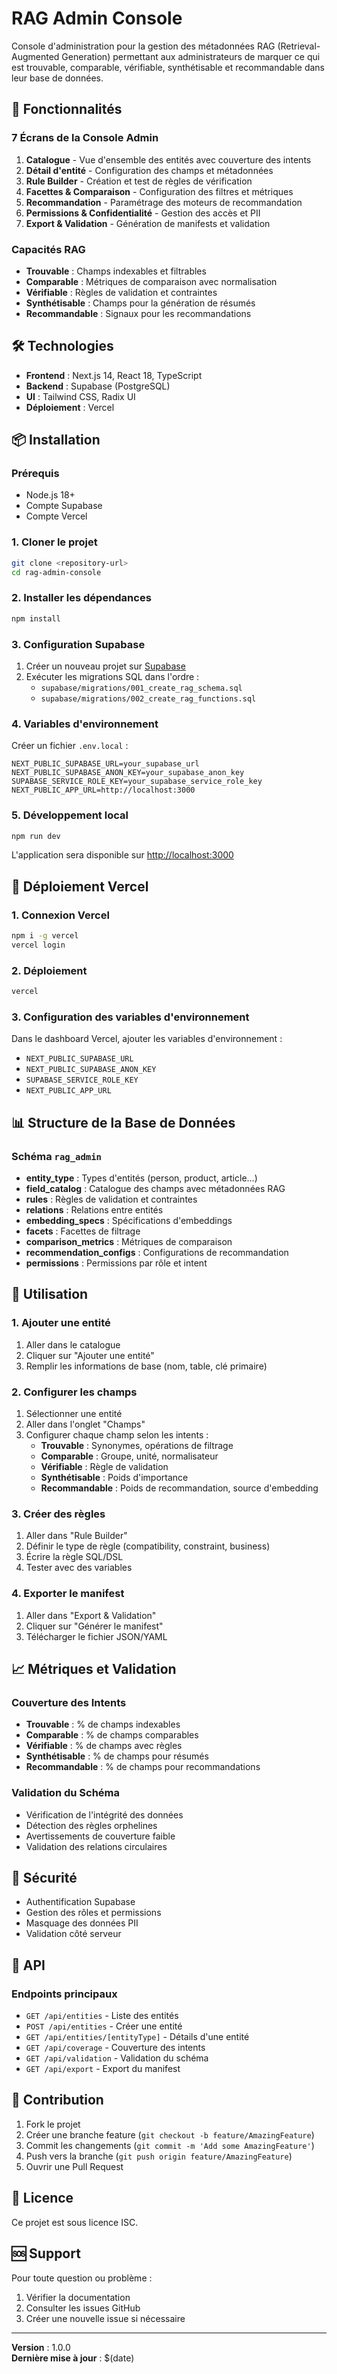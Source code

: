 # RAG Admin Console

Console d'administration pour la gestion des métadonnées RAG (Retrieval-Augmented Generation) permettant aux administrateurs de marquer ce qui est trouvable, comparable, vérifiable, synthétisable et recommandable dans leur base de données.

## 🚀 Fonctionnalités

### 7 Écrans de la Console Admin

1. **Catalogue** - Vue d'ensemble des entités avec couverture des intents
2. **Détail d'entité** - Configuration des champs et métadonnées
3. **Rule Builder** - Création et test de règles de vérification
4. **Facettes & Comparaison** - Configuration des filtres et métriques
5. **Recommandation** - Paramétrage des moteurs de recommandation
6. **Permissions & Confidentialité** - Gestion des accès et PII
7. **Export & Validation** - Génération de manifests et validation

### Capacités RAG

- **Trouvable** : Champs indexables et filtrables
- **Comparable** : Métriques de comparaison avec normalisation
- **Vérifiable** : Règles de validation et contraintes
- **Synthétisable** : Champs pour la génération de résumés
- **Recommandable** : Signaux pour les recommandations

## 🛠️ Technologies

- **Frontend** : Next.js 14, React 18, TypeScript
- **Backend** : Supabase (PostgreSQL)
- **UI** : Tailwind CSS, Radix UI
- **Déploiement** : Vercel

## 📦 Installation

### Prérequis

- Node.js 18+
- Compte Supabase
- Compte Vercel

### 1. Cloner le projet

```bash
git clone <repository-url>
cd rag-admin-console
```

### 2. Installer les dépendances

```bash
npm install
```

### 3. Configuration Supabase

1. Créer un nouveau projet sur [Supabase](https://supabase.com)
2. Exécuter les migrations SQL dans l'ordre :
   - `supabase/migrations/001_create_rag_schema.sql`
   - `supabase/migrations/002_create_rag_functions.sql`

### 4. Variables d'environnement

Créer un fichier `.env.local` :

```env
NEXT_PUBLIC_SUPABASE_URL=your_supabase_url
NEXT_PUBLIC_SUPABASE_ANON_KEY=your_supabase_anon_key
SUPABASE_SERVICE_ROLE_KEY=your_supabase_service_role_key
NEXT_PUBLIC_APP_URL=http://localhost:3000
```

### 5. Développement local

```bash
npm run dev
```

L'application sera disponible sur [http://localhost:3000](http://localhost:3000)

## 🚀 Déploiement Vercel

### 1. Connexion Vercel

```bash
npm i -g vercel
vercel login
```

### 2. Déploiement

```bash
vercel
```

### 3. Configuration des variables d'environnement

Dans le dashboard Vercel, ajouter les variables d'environnement :
- `NEXT_PUBLIC_SUPABASE_URL`
- `NEXT_PUBLIC_SUPABASE_ANON_KEY`
- `SUPABASE_SERVICE_ROLE_KEY`
- `NEXT_PUBLIC_APP_URL`

## 📊 Structure de la Base de Données

### Schéma `rag_admin`

- **entity_type** : Types d'entités (person, product, article...)
- **field_catalog** : Catalogue des champs avec métadonnées RAG
- **rules** : Règles de validation et contraintes
- **relations** : Relations entre entités
- **embedding_specs** : Spécifications d'embeddings
- **facets** : Facettes de filtrage
- **comparison_metrics** : Métriques de comparaison
- **recommendation_configs** : Configurations de recommandation
- **permissions** : Permissions par rôle et intent

## 🔧 Utilisation

### 1. Ajouter une entité

1. Aller dans le catalogue
2. Cliquer sur "Ajouter une entité"
3. Remplir les informations de base (nom, table, clé primaire)

### 2. Configurer les champs

1. Sélectionner une entité
2. Aller dans l'onglet "Champs"
3. Configurer chaque champ selon les intents :
   - **Trouvable** : Synonymes, opérations de filtrage
   - **Comparable** : Groupe, unité, normalisateur
   - **Vérifiable** : Règle de validation
   - **Synthétisable** : Poids d'importance
   - **Recommandable** : Poids de recommandation, source d'embedding

### 3. Créer des règles

1. Aller dans "Rule Builder"
2. Définir le type de règle (compatibility, constraint, business)
3. Écrire la règle SQL/DSL
4. Tester avec des variables

### 4. Exporter le manifest

1. Aller dans "Export & Validation"
2. Cliquer sur "Générer le manifest"
3. Télécharger le fichier JSON/YAML

## 📈 Métriques et Validation

### Couverture des Intents

- **Trouvable** : % de champs indexables
- **Comparable** : % de champs comparables
- **Vérifiable** : % de champs avec règles
- **Synthétisable** : % de champs pour résumés
- **Recommandable** : % de champs pour recommandations

### Validation du Schéma

- Vérification de l'intégrité des données
- Détection des règles orphelines
- Avertissements de couverture faible
- Validation des relations circulaires

## 🔐 Sécurité

- Authentification Supabase
- Gestion des rôles et permissions
- Masquage des données PII
- Validation côté serveur

## 📝 API

### Endpoints principaux

- `GET /api/entities` - Liste des entités
- `POST /api/entities` - Créer une entité
- `GET /api/entities/[entityType]` - Détails d'une entité
- `GET /api/coverage` - Couverture des intents
- `GET /api/validation` - Validation du schéma
- `GET /api/export` - Export du manifest

## 🤝 Contribution

1. Fork le projet
2. Créer une branche feature (`git checkout -b feature/AmazingFeature`)
3. Commit les changements (`git commit -m 'Add some AmazingFeature'`)
4. Push vers la branche (`git push origin feature/AmazingFeature`)
5. Ouvrir une Pull Request

## 📄 Licence

Ce projet est sous licence ISC.

## 🆘 Support

Pour toute question ou problème :
1. Vérifier la documentation
2. Consulter les issues GitHub
3. Créer une nouvelle issue si nécessaire

---

**Version** : 1.0.0  
**Dernière mise à jour** : $(date)
